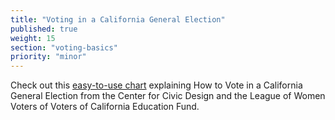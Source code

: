 ```yaml
---
title: "Voting in a California General Election"
published: true
weight: 15
section: "voting-basics"
priority: "minor"
---
```


Check out this [easy-to-use chart](https://drive.google.com/file/d/0B0h2E_kd8S-LWnB6cENyR1pIc0E/view?usp=sharing) explaining How to Vote in a California General Election from the Center for Civic Design and the League of Women Voters of Voters of California Education Fund.  
